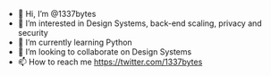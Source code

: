 - 👋 Hi, I’m @1337bytes
- 👀 I’m interested in Design Systems, back-end scaling, privacy and security
- 🌱 I’m currently learning Python
- 💞️ I’m looking to collaborate on Design Systems
- 📫 How to reach me https://twitter.com/1337bytes
